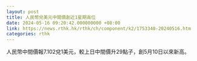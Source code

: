 ```yaml
---
layout: post
title: 人民幣兌美元中間價創近1星期高位
date: 2024-05-16 09:20:42.000000000 +08:00
link: https://news.rthk.hk/rthk/ch/component/k2/1753340-20240516.htm
categories: rthk
---
```


人民幣中間價報7.102兌1美元，較上日中間價升29點子，創5月10日以來新高。
